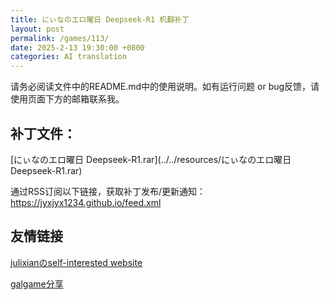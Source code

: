 ```yaml
---
title: にぃなのエロ曜日 Deepseek-R1 机翻补丁
layout: post
permalink: /games/113/
date: 2025-2-13 19:30:00 +0800
categories: AI translation
---
```



请务必阅读文件中的README.md中的使用说明。如有运行问题 or bug反馈，请使用页面下方的邮箱联系我。



## 补丁文件：

[にぃなのエロ曜日 Deepseek-R1.rar](../../resources/にぃなのエロ曜日 Deepseek-R1.rar)

 

通过RSS订阅以下链接，获取补丁发布/更新通知：https://jyxjyx1234.github.io/feed.xml

## 友情链接

[julixianのself-interested website](https://julixian-siw.worldsystem.top/) 

[galgame分享](https://t.me/galgpt)